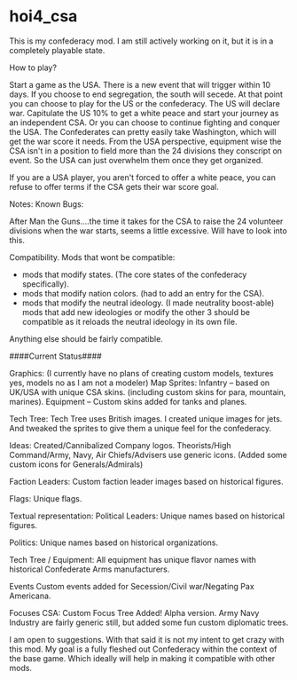 # hoi4_csa
This is my confederacy mod.  I am still actively working on it, but it is in a completely playable state.

How to play?

Start a game as the USA.  There is a new event that will trigger within 10 days.  If you choose to end segregation, the south will secede.  At that point you can choose to play for the US or the confederacy.  The US will declare war.  Capitulate the US 10% to get a white peace and start your journey as an independent CSA.  Or you can choose to continue fighting and conquer the USA.  The Confederates can pretty easily take Washington, which will get the war score it needs.  From the USA perspective, equipment wise the CSA isn't in a position to field more than the 24 divisions they conscript on event.  So the USA can just overwhelm them once they get organized. 

If you are a USA player, you aren't forced to offer a white peace, you can refuse to offer terms if the CSA gets their war score goal.

Notes:
Known Bugs:

After Man the Guns….the time it takes for the CSA to raise the 24 volunteer divisions when the war starts, seems a little excessive.  Will have to look into this.

Compatibility.
Mods that wont be compatible:
- mods that modify states.  (The core states of the confederacy specifically).
- mods that modify nation colors.  (had to add an entry for the CSA).
- mods that modify the neutral ideology.  (I made neutrality boost-able) mods that add new ideologies or modify the other 3 should be compatible as it reloads the neutral ideology in its own file.

Anything else should be fairly compatible.

####Current Status####

Graphics: (I currently have no plans of creating custom models, textures yes, models no as I am not a modeler)
Map Sprites:
	Infantry – based on UK/USA with unique CSA skins.   (including custom skins for para, mountain, marines).
	Equipment – Custom skins added for tanks and planes.

Tech Tree:
	Tech Tree uses British images.  I created unique images for jets.  And tweaked the sprites to give them a unique feel for the confederacy.

Ideas: 
	Created/Cannibalized Company logos.
	Theorists/High Command/Army, Navy, Air Chiefs/Advisers use generic icons.  (Added some custom icons for Generals/Admirals)

Faction Leaders:
	Custom faction leader images based on historical figures.

Flags:
	Unique flags.

Textual representation:
Political Leaders:
	Unique names based on historical figures.

Politics:
	Unique names based on historical organizations.

Tech Tree / Equipment:
	All equipment has unique flavor names with historical Confederate Arms manufacturers.

Events
	Custom events added for Secession/Civil war/Negating Pax Americana.  

Focuses
	CSA: Custom Focus Tree Added! Alpha version.  Army Navy Industry are fairly generic still, but added some fun custom diplomatic trees.

I am open to suggestions.  With that said it is not my intent to get crazy with this mod.  My goal is a fully fleshed out Confederacy within the context of the base game. Which ideally will help in making it compatible with other mods.
	